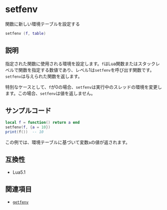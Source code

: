 # setfenv

関数に新しい環境テーブルを設定する

```lua
setfenv (f, table)
```

## 説明

指定された関数に使用される環境を設定します。`f`はLua関数またはスタックレベルで関数を指定する数値であり、レベル1は`setfenv`を呼び出す関数です。`setfenv`は与えられた関数を返します。

特別なケースとして、`f`が0の場合、`setfenv`は実行中のスレッドの環境を変更します。この場合、`setfenv`は値を返しません。

## サンプルコード

```lua
local f = function() return a end
setfenv(f, {a = 10})
print(f())  -- 10
```

この例では、環境テーブルに基づいて変数`a`の値が返されます。

## 互換性

- Lua5.1

## 関連項目

- [`getfenv`](getfenv.md)